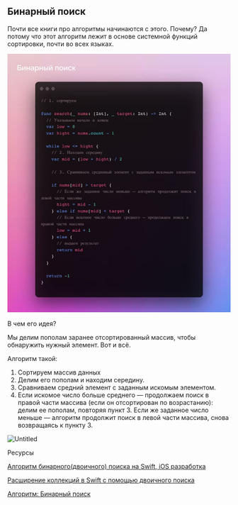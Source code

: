 ## Бинарный поиск

Почти все книги про алгоритмы начинаются с этого. Почему? Да потому что этот алгоритм лежит в основе системной функций сортировки, почти во всех языках.

![1716751145620](images/Бинарныйпоиск/1716751145620.png)

В чем его идея?

Мы делим пополам заранее отсортированный массив, чтобы обнаружить нужный элемент. Вот и всё.

Алгоритм такой:

1. Сортируем массив данных
2. Делим его пополам и находим середину.
3. Сравниваем средний элемент с заданным искомым элементом.
4. Если искомое число больше среднего — продолжаем поиск в правой части массива (если он отсортирован по возрастанию): делим ее пополам, повторяя пункт 3. Если же заданное число меньше — алгоритм продолжит поиск в левой части массива, снова возвращаясь к пункту 3.

![Untitled](https://prod-files-secure.s3.us-west-2.amazonaws.com/e17c2aeb-ad78-440d-98d7-9f79999477ef/275b423e-ca8f-4f7a-abab-4f111e3afed8/Untitled.jpeg)

[](https://leetcode.com/problems/binary-search/)

Ресурсы

[Алгоритм бинарного(двоичного) поиска на Swift, iOS разработка](https://www.youtube.com/watch?v=KDXjjOT4aFU)

[Расширение коллекций в Swift с помощью двоичного поиска](https://medium.com/nuances-of-programming/расширение-коллекций-в-swift-с-помощью-двоичного-поиска-581f4fdb6fd9)

[Алгоритм: Бинарный поиск](https://www.youtube.com/watch?v=R_jBj2sLITI)
